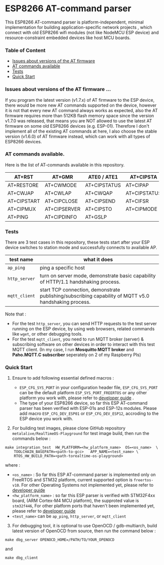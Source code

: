 # ESP8266 AT-command parser

This ESP8266 AT-command parser is platform-independent, minimal implementation for building application-specific network projects , which connect with old ESP8266 wifi modules (not like NodeMCU ESP device) and resource-constraint embedded devices like host MCU boards. 


### Table of Content
* [Issues about versions of the AT firmware](README.md#issues-about-versions-of-the-at-firmware) 
* [AT commands available](README.md#at-commands-available) 
* [Tests](README.md#tests) 
* [Quick Start](README.md#quick-start) 




### Issues about versions of the AT firmware ...
If you program the latest version (v1.7.x) of AT firmware to the ESP device, there would be more new AT commands supported on the device, however it is not that every new AT command always works as expected, also the AT firmware requires more than 512KB flash memory space since the version v1.7.0 was released, that means you are NOT allowed to use the latest AT firmware on some old ESP8266 devices (e.g. ESP-01). 
Therefore I don't implement all of the existing AT commands at here, I also choose the stable version (v1.6.0) of AT firmware instead, which can work with all types of ESP8266 devices.  


### AT commands available. 
Here is the list of AT-commands available in this repository.

| AT+RST      | AT+GMR       | ATE0 / ATE1  | AT+CIPSTA    |
|-------------|--------------|--------------|--------------|
| AT+RESTORE  | AT+CWMODE    | AT+CIPSTATUS | AT+CIPAP     |
| AT+CWJAP    | AT+CWLAP     | AT+CWQAP     | AT+CIPSTATUS | 
| AT+CIPSTART | AT+CIPCLOSE  | AT+CIPSEND   | AT+CIFSR     |
| AT+CIPMUX   | AT+CIPSERVER | AT+CIPSTO    | AT+CIPMODE   |
| AT+PING     | AT+CIPDINFO  | AT+GSLP      |  |


### Tests
There are 3 test cases in this repository, these tests start after your ESP device switches to station mode and successfully connects to available AP.

| test name      | what it does                   |
|----------------|--------------------------------|
|`ap_ping`       | ping a specific host           |
|`http_server`   | turn on server mode, demonstrate basic capability of HTTP/1.1 handshaking process. |
|`mqtt_client`   | start TCP connection, demonstrate publishing/subscribing capability of MQTT v5.0 handshaking process. |

Note that :
* For the test `http_server`, you can send HTTP requests to the test server running on the ESP device, by using web browsers, related commands like `wget`, or other debugging tools.
* For the test `mqtt_client`, you need to run MQTT broker (server) & subscribing software on other devices in order to interact with this test MQTT client. (In my case, I run **Mosquitto MQTT broker** and **Paho.MQTT.C subscriber** seperately on 2 of my Raspberry PIs)


### Quick Start

1. Ensure to add following essential defined macros :
   * `ESP_CFG_SYS_PORT` in your configuration header file, `ESP_CFG_SYS_PORT` can be the default platform `ESP_SYS_PORT_FREERTOS` or any other platform you work with, please refer to  [developer guide](DEVELOPER.md) .
   * The type of your ESP8266 device, so far this ESP AT-command parser has been verified with ESP-01s and ESP-12s modules. Please add macro `ESP_CFG_DEV_ESP01` or `ESP_CFG_DEV_ESP12`, accroding to the ESP device you work with.

2. For building test images, please clone GitHub repository `metalalive/RealTimeOS-Playground` for test image build, then run the commands below :
```shell
make integration_test  HW_PLATFORM=<hw_platform_name>  OS=<os_name>  \
    TOOLCHAIN_BASEPATH=<path-to-gcc>   APP_NAME=<test_name> \
    RTOS_HW_BUILD_PATH=<path-torealtime-os-playground>
```
where :
-  `<os_name>` : So far this ESP AT-command parser is implemented only on FreeRTOS and STM32 platform, current supported option is `freertos-v10`. For other Operating Systems not implemented yet, please refer to [developer guide](DEVELOPER.md) 
-  `<hw_platform_name>` : so far this ESP parser is verified with STM32F4xx board, (ARM Cortex-M4 MCU platform), the supproted value is `stm32f446`, For other platform ports that haven't been implemented yet, please refer to [developer guide](DEVELOPER.md) 
-  `<test_name>` can be `ap_ping`, `http_server`, or `mqtt_client`

3. For debugging tool, it is optional to use OpenOCD / gdb-multiarch, build latest version of OpenOCD from source, then run the command below : 
```
make dbg_server OPENOCD_HOME=/PATH/TO/YOUR_OPENOCD
```
and 
```
make dbg_client
```


